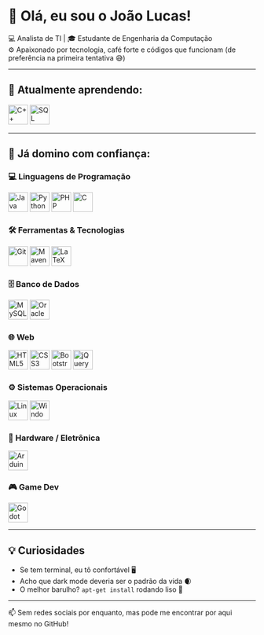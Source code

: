 # 👋 Olá, eu sou o João Lucas!

💻 Analista de TI | 🎓 Estudante de Engenharia da Computação  
⚙️ Apaixonado por tecnologia, café forte e códigos que funcionam (de preferência na primeira tentativa 😅)

---

## 🧠 Atualmente aprendendo:
<img src="https://cdn.jsdelivr.net/gh/devicons/devicon/icons/cplusplus/cplusplus-original.svg" alt="C++" width="40"/>
<img src="https://cdn.jsdelivr.net/gh/devicons/devicon/icons/microsoftsqlserver/microsoftsqlserver-plain.svg" alt="SQL Server" width="40"/>

---

## 🚀 Já domino com confiança:

### 💻 Linguagens de Programação  
<img src="https://cdn.jsdelivr.net/gh/devicons/devicon/icons/java/java-original.svg" alt="Java" width="40"/>
<img src="https://cdn.jsdelivr.net/gh/devicons/devicon/icons/python/python-original.svg" alt="Python" width="40"/>
<img src="https://cdn.jsdelivr.net/gh/devicons/devicon/icons/php/php-original.svg" alt="PHP" width="40"/>
<img src="https://cdn.jsdelivr.net/gh/devicons/devicon/icons/c/c-original.svg" alt="C" width="40"/>

### 🛠️ Ferramentas & Tecnologias  
<img src="https://cdn.jsdelivr.net/gh/devicons/devicon/icons/git/git-original.svg" alt="Git" width="40"/>
<img src="https://cdn.jsdelivr.net/gh/devicons/devicon/icons/maven/maven-original.svg" alt="Maven" width="40"/>
<img src="https://cdn.jsdelivr.net/gh/devicons/devicon/icons/latex/latex-original.svg" alt="LaTeX" width="40"/>

### 🗄️ Banco de Dados  
<img src="https://cdn.jsdelivr.net/gh/devicons/devicon/icons/mysql/mysql-original.svg" alt="MySQL" width="40"/>
<img src="https://cdn.jsdelivr.net/gh/devicons/devicon/icons/oracle/oracle-original.svg" alt="Oracle" width="40"/>

### 🌐 Web  
<img src="https://cdn.jsdelivr.net/gh/devicons/devicon/icons/html5/html5-original.svg" alt="HTML5" width="40"/>
<img src="https://cdn.jsdelivr.net/gh/devicons/devicon/icons/css3/css3-original.svg" alt="CSS3" width="40"/>
<img src="https://cdn.jsdelivr.net/gh/devicons/devicon/icons/bootstrap/bootstrap-original.svg" alt="Bootstrap" width="40"/>
<img src="https://cdn.jsdelivr.net/gh/devicons/devicon/icons/jquery/jquery-original.svg" alt="jQuery" width="40"/>

### ⚙️ Sistemas Operacionais  
<img src="https://cdn.jsdelivr.net/gh/devicons/devicon/icons/linux/linux-original.svg" alt="Linux" width="40"/>
<img src="https://cdn.jsdelivr.net/gh/devicons/devicon/icons/windows8/windows8-original.svg" alt="Windows" width="40"/>

### 🔧 Hardware / Eletrônica  
<img src="https://cdn.jsdelivr.net/gh/devicons/devicon/icons/arduino/arduino-original.svg" alt="Arduino" width="40"/>

### 🎮 Game Dev  
<img src="https://cdn.jsdelivr.net/gh/devicons/devicon/icons/godot/godot-original.svg" alt="Godot" width="40"/>

---

## 💡 Curiosidades
- Se tem terminal, eu tô confortável 🖥️  
- Acho que dark mode deveria ser o padrão da vida 🌒  
- O melhor barulho? `apt-get install` rodando liso 🔧  

---

📫 Sem redes sociais por enquanto, mas pode me encontrar por aqui mesmo no GitHub!
